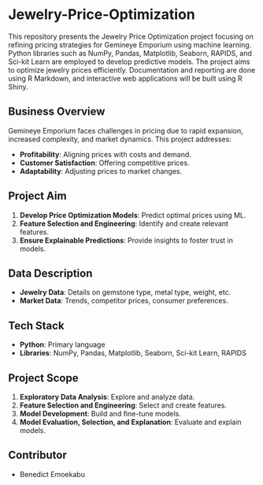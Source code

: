 # Jewelry-Price-Optimization
This repository presents the Jewelry Price Optimization project focusing on refining pricing strategies for Gemineye Emporium using machine learning. Python libraries such as NumPy, Pandas, Matplotlib, Seaborn, RAPIDS, and Sci-kit Learn are employed to develop predictive models. The project aims to optimize jewelry prices efficiently. Documentation and reporting are done using R Markdown, and interactive web applications will be built using R Shiny.


## Business Overview

Gemineye Emporium faces challenges in pricing due to rapid expansion, increased complexity, and market dynamics. This project addresses:
- **Profitability**: Aligning prices with costs and demand.
- **Customer Satisfaction**: Offering competitive prices.
- **Adaptability**: Adjusting prices to market changes.

## Project Aim

1. **Develop Price Optimization Models**: Predict optimal prices using ML.
2. **Feature Selection and Engineering**: Identify and create relevant features.
3. **Ensure Explainable Predictions**: Provide insights to foster trust in models.

## Data Description

- **Jewelry Data**: Details on gemstone type, metal type, weight, etc.
- **Market Data**: Trends, competitor prices, consumer preferences.

## Tech Stack

- **Python**: Primary language
- **Libraries**: NumPy, Pandas, Matplotlib, Seaborn, Sci-kit Learn, RAPIDS

## Project Scope

1. **Exploratory Data Analysis**: Explore and analyze data.
2. **Feature Selection and Engineering**: Select and create features.
3. **Model Development**: Build and fine-tune models.
4. **Model Evaluation, Selection, and Explanation**: Evaluate and explain models.

## Contributor

- Benedict Emoekabu
